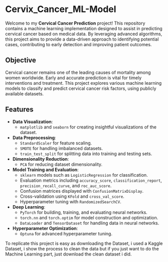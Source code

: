 # Cervix_Cancer_ML-Model
Welcome to my **Cervical Cancer Prediction** project! This repository contains a machine learning implementation designed to assist in predicting cervical cancer based on medical data. By leveraging advanced algorithms, this project aims to provide a data-driven approach to identifying potential cases, contributing to early detection and improving patient outcomes.

## Objective

Cervical cancer remains one of the leading causes of mortality among women worldwide. Early and accurate prediction is vital for timely interventions and treatment. This project explores various machine learning models to classify and predict cervical cancer risk factors, using publicly available datasets.

## Features

- **Data Visualization**: 
  - `matplotlib` and `seaborn` for creating insightful visualizations of the dataset.
- **Data Preprocessing**: 
  - `StandardScaler` for feature scaling.
  - `SMOTE` for handling imbalanced datasets.
  - `train_test_split` for splitting data into training and testing sets.
- **Dimensionality Reduction**: 
  - `PCA` for reducing dataset dimensionality.
- **Model Training and Evaluation**:
  - `sklearn` models such as `LogisticRegression` for classification.
  - Evaluation metrics including `accuracy_score`, `classification_report`, `precision_recall_curve`, and `roc_auc_score`.
  - Confusion matrices displayed with `ConfusionMatrixDisplay`.
  - Cross-validation using `KFold` and `cross_val_score`.
  - Hyperparameter tuning with `RandomizedSearchCV`.
- **Deep Learning**:
  - `PyTorch` for building, training, and evaluating neural networks.
  - `torch.nn` and `torch.optim` for model construction and optimization.
  - `DataLoader` and `TensorDataset` for handling data in neural networks.
- **Hyperparameter Optimization**:
  - `Optuna` for advanced hyperparameter tuning.
 
To replicate this project is easy as downloading the Dataset, i used a Kaggle Dataset, i show the process to clean the data but if you just want to do the Machine Learning part, just download the clean dataset i did.
